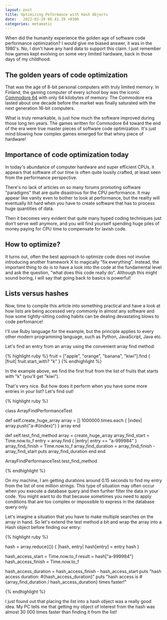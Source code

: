 ```yaml
---
layout: post
title: Optimizing Peformance with Hash Objects
date:   2022-03-29 06.41.39 +0300
categories: metamatic
---
```


When did the humanity experience the golden age of software code performance
optimization? I would give me biased answer, it was in the 1980's. 
No, I don't have any hard data to support this claim. I just remember how
games kept evolving on some very limited hardware, back in those days 
of my childhood.

## The golden years of code optimization

That was the age of 8-bit personal computers with truly limited memory.
In Finland, the gaming computer of every school boy was the iconic
[Commodore 64](https://en.wikipedia.org/wiki/Commodore_64) with only 64 kilobytes of memory.
The Commodore era lasted about one decade before the market was finally
saturated with the next generation 16-bit computers.
 
What is truly remarkable, is just how much the software improved
during those long ten years. The games written for Commodore 64
toward the end of the era were true master pieces of software code
optimization. It's just mind blowing how complex games emerged 
for that whiny piece of hardware!

## Importance of code optimization today

In today's abundance of computer hardware and super efficient 
CPUs, it appears that software of our time is often quite 
lousily crafted, at least seen from the performance perspective.

There's no lack of articles on so many forums promoting
software "paradigms" that are quite disastrous for the CPU
performance. It may appear like vanity even to bother to look at performance,
but the reality will eventually hit hard when you have to
create software that has to process huge quantities of data.

Then it becomes very evident that quite many hyped coding techniques
just don't serve well anymore, and you will find yourself 
spending huge piles of money paying for CPU time to compensate for
lavish code.

## How to optimize?

It turns out, often the best approach to optimize code does not 
involve introducing another framework X to magically "fix everything".
Instead, the important thing to do is to have a look into the code at 
the fundamental level and ask the question, "what does this code really do". 
Although this might sound boring, I will say that going back to basics is powerful!

## Lists versus hashes

Now, time to compile this article into something practical and have a look 
at how lists are being accessed very commonly in almost any software and 
how some tightly-sitting coding habits can be dealing devastating blows to code perfomance! 

I'll use Ruby language for the example,
but the principle applies to every other modern programming language,
such as Python, JavaScript, Java etc. 

Let's find an entry from an array using the convenient array find method:

{% highlight ruby %}
fruit = ["apple", "orange", "banana", "kiwi"].find { |fruit|
  fruit.start_with? "k"
}
{% endhighlight %}

In the example above, we find the first fruit from the list of fruits
that starts with "k" (you'll get "kiwi").

That's very nice. But how does it perform when you have some more entries
in your list? Let's find out!

{% highlight ruby %}

class ArrayFindPerformanceTest

  def self.create_huge_array
      array = []
      1000000.times.each { |index|
        array.push("a-#{index}")
      }
      array
  end
  
  def self.test_find_method
      array = create_huge_array
      array_find_start = Time.now.to_f
      entry = array.find { |entry|
        entry == "a-999984"
      }
      array_find_finish = Time.now.to_f
      array_find_duration = array_find_finish - array_find_start
      puts array_find_duration
  end
end

ArrayFindPerformanceTest.test_find_method

{% endhighlight %}

On my machine, I am getting durations around 0.15 seconds to find
my entry from the list of one million strings. This type
of situation may often occur when you execute a database query
and then further filter the data in your code. You might want
to do that because sometimes you need to apply conditions
that are too complex or impossible to express in the database query
only.

Let's imagine a situation that you have to make multiple searches
on the array in hand. So let's extend the test method a bit and wrap the array
into a Hash object before finding our entry:


{% highlight ruby %}

hash = array.reduce({}) { |hash, entry| 
  hash[entry] = entry
  hash
}

hash_access_start = Time.now.to_f
result = hash["a-999984"]
hash_access_finish = Time.now.to_f

hash_access_duration = hash_access_finish - hash_access_start
puts "hash access duration: #{hash_access_duration}"
puts "hash access is #{array_find_duration / hash_access_duration} times faster!"

{% endhighlight %}

I just found out that placing the list into a hash object was a really good idea.
My PC tells me that getting my object of interest from the hash was almost 30 000
times faster than finding it from the list!

